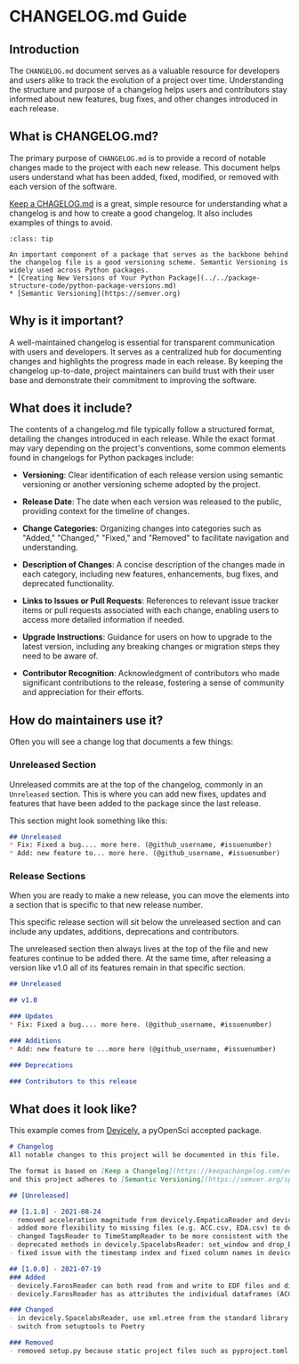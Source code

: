 # CHANGELOG.md Guide

## Introduction

The `CHANGELOG.md` document serves as a valuable resource for developers and users alike to track the evolution of a project over time. Understanding the structure and purpose of a changelog helps users and contributors stay informed about new features, bug fixes, and other changes introduced in each release.

## What is CHANGELOG.md?

The primary purpose of `CHANGELOG.md` is to provide a record of notable changes made to the project with each new release. This document helps users understand what has been added, fixed, modified, or removed with each version of the software.

[Keep a CHAGELOG.md](https://keepachangelog.com/en/1.1.0/) is a great, simple resource for understanding what a changelog is and how to create a good changelog. It also includes examples of things to avoid.

```{admonition} Versioning your Python package and semantic versioning
:class: tip

An important component of a package that serves as the backbone behind the changelog file is a good versioning scheme. Semantic Versioning is widely used across Python packages.
* [Creating New Versions of Your Python Package](../../package-structure-code/python-package-versions.md)
* [Semantic Versioning](https://semver.org)
```

## Why is it important?

A well-maintained changelog is essential for transparent communication with users and developers. It serves as a centralized hub for documenting changes and highlights the progress made in each release. By keeping the changelog up-to-date, project maintainers can build trust with their user base and demonstrate their commitment to improving the software.

## What does it include?

The contents of a changelog.md file typically follow a structured format, detailing the changes introduced in each release. While the exact format may vary depending on the project's conventions, some common elements found in changelogs for Python packages include:

- **Versioning**: Clear identification of each release version using semantic versioning or another versioning scheme adopted by the project.

- **Release Date**: The date when each version was released to the public, providing context for the timeline of changes.

- **Change Categories**: Organizing changes into categories such as "Added," "Changed," "Fixed," and "Removed" to facilitate navigation and understanding.

- **Description of Changes**: A concise description of the changes made in each category, including new features, enhancements, bug fixes, and deprecated functionality.

- **Links to Issues or Pull Requests**: References to relevant issue tracker items or pull requests associated with each change, enabling users to access more detailed information if needed.

- **Upgrade Instructions**: Guidance for users on how to upgrade to the latest version, including any breaking changes or migration steps they need to be aware of.

- **Contributor Recognition**: Acknowledgment of contributors who made significant contributions to the release, fostering a sense of community and appreciation for their efforts.

## How do maintainers use it?

Often you will see a change log that documents a few things:

### Unreleased Section

Unreleased commits are at the top of the changelog, commonly in an `Unreleased` section. This is where you can add new fixes, updates and features that have been added to the package since the last release.

This section might look something like this:

```markdown
## Unreleased
* Fix: Fixed a bug.... more here. (@github_username, #issuenumber)
* Add: new feature to... more here. (@github_username, #issuenumber)
```

### Release Sections

When you are ready to make a new release, you can move the elements into a section that is specific to that new release number.

This specific release section will sit below the unreleased section and can include any updates, additions, deprecations and contributors.

The unreleased section then always lives at the top of the file and new features continue to be added there. At the same time, after releasing a version like v1.0 all of its features remain in that specific section.

```markdown
## Unreleased

## v1.0

### Updates
* Fix: Fixed a bug.... more here. (@github_username, #issuenumber)

### Additions
* Add: new feature to ...more here (@github_username, #issuenumber)

### Deprecations

### Contributors to this release
```

## What does it look like?

This example comes from [Devicely](https://github.com/hpi-dhc/devicely/blob/main/CHANGELOG.md), a pyOpenSci accepted package.

```markdown
# Changelog
All notable changes to this project will be documented in this file.

The format is based on [Keep a Changelog](https://keepachangelog.com/en/1.0.0/),
and this project adheres to [Semantic Versioning](https://semver.org/spec/v2.0.0.html).

## [Unreleased]

## [1.1.0] - 2021-08-24
- removed acceleration magnitude from devicely.EmpaticaReader and devicely.FarosReader since it was out of the scope of the package
- added more flexibility to missing files (e.g. ACC.csv, EDA.csv) to devicely.EmpaticaReader
- changed TagsReader to TimeStampReader to be more consistent with the class naming structure in devicely
- deprecated methods in devicely.SpacelabsReader: set_window and drop_EB
- fixed issue with the timestamp index and fixed column names in devicely.SpacelabsReader

## [1.0.0] - 2021-07-19
### Added
- devicely.FarosReader can both read from and write to EDF files and directories
- devicely.FarosReader has as attributes the individual dataframes (ACC, ECG, ...) and not only the joined dataframe

### Changed
- in devicely.SpacelabsReader, use xml.etree from the standard library instead of third-party "xmltodict"
- switch from setuptools to Poetry

### Removed
- removed setup.py because static project files such as pyproject.toml are preferred
```

